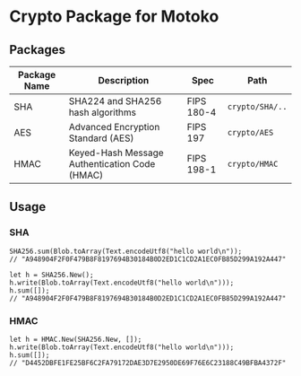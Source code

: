 # Crypto Package for Motoko

## Packages

| Package Name | Description | Spec | Path |
|--------------|-------------|------|------|
| SHA  | SHA224 and SHA256 hash algorithms             | FIPS 180-4 | `crypto/SHA/..` |
| AES  | Advanced Encryption Standard (AES)            | FIPS 197   | `crypto/AES`    |
| HMAC | Keyed-Hash Message Authentication Code (HMAC) | FIPS 198-1 | `crypto/HMAC`   |

## Usage

### SHA

```motoko
SHA256.sum(Blob.toArray(Text.encodeUtf8("hello world\n"));
// "A948904F2F0F479B8F8197694B30184B0D2ED1C1CD2A1EC0FB85D299A192A447"

let h = SHA256.New();
h.write(Blob.toArray(Text.encodeUtf8("hello world\n")));
h.sum([]);
// "A948904F2F0F479B8F8197694B30184B0D2ED1C1CD2A1EC0FB85D299A192A447"
```

### HMAC

```motoko
let h = HMAC.New(SHA256.New, []);
h.write(Blob.toArray(Text.encodeUtf8("hello world\n")));
h.sum([]);
// "D4452DBFE1FE25BF6C2FA79172DAE3D7E2950DE69F76E6C23188C49BFBA4372F"
```
